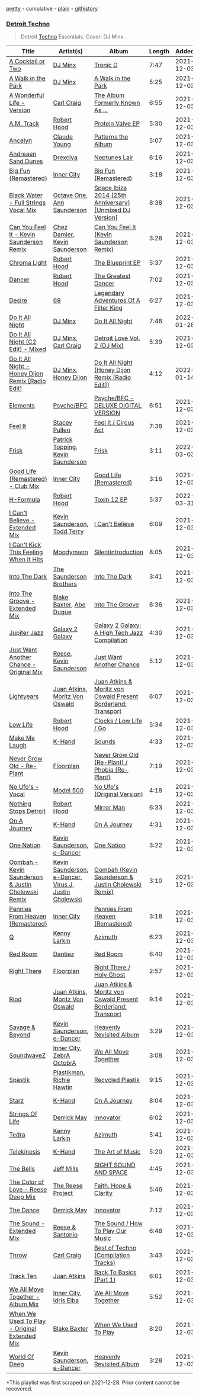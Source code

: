 [pretty](/playlists/pretty/37i9dQZF1DX1GT5IIzDqMe.md) - cumulative - [plain](/playlists/plain/37i9dQZF1DX1GT5IIzDqMe) - [githistory](https://github.githistory.xyz/mackorone/spotify-playlist-archive/blob/main/playlists/plain/37i9dQZF1DX1GT5IIzDqMe)

### [Detroit Techno](https://open.spotify.com/playlist/5JHgeYLsYwT2eXjUytLgX7)

> Detroit <a href="spotify:genre:techno">Techno</a> Essentials\. Cover: DJ Minx.

| Title | Artist(s) | Album | Length | Added | Removed |
|---|---|---|---|---|---|
| [A Cocktail or Two](https://open.spotify.com/track/5A5Y2BrzLzZ5NIZp4nze0z) | [DJ Minx](https://open.spotify.com/artist/4PTQtiKISN5iGNpbRVv02B) | [Tronic D](https://open.spotify.com/album/5cPdg1ikgGzGbaqYU5MFBe) | 7:47 | 2021-12-03 |  |
| [A Walk in the Park](https://open.spotify.com/track/3n8TM8osvrpkm7IddlaO4Q) | [DJ Minx](https://open.spotify.com/artist/4PTQtiKISN5iGNpbRVv02B) | [A Walk in the Park](https://open.spotify.com/album/3N0p2BtGWPMdz86ZiTc6ZI) | 5:25 | 2021-12-03 |  |
| [A Wonderful Life \- Version](https://open.spotify.com/track/5yXoaywtrfHi1dcoSn69CV) | [Carl Craig](https://open.spotify.com/artist/17dbJyUCrxh4I7iyUrjaHU) | [The Album Formerly Known As ...](https://open.spotify.com/album/6BP19StMYNWhcV0bv9zAZr) | 6:55 | 2021-12-03 |  |
| [A.M\. Track](https://open.spotify.com/track/3rNDbLTgpgN1NYMLXIrIA2) | [Robert Hood](https://open.spotify.com/artist/5ipQlfnpRCtyOuhYqvPvQ8) | [Protein Valve EP](https://open.spotify.com/album/4LU9fvyf1nqv22veiUGXNp) | 5:30 | 2021-12-03 |  |
| [Ancelyn](https://open.spotify.com/track/2AoGPNyWIsnPTHhJnHdIuf) | [Claude Young](https://open.spotify.com/artist/7hWRneMDJulC1IMfHD1gt7) | [Patterns the Album](https://open.spotify.com/album/1XzqlBfwHGBtaLXT5j6zGw) | 5:07 | 2021-12-03 | 2022-04-12 |
| [Andreaen Sand Dunes](https://open.spotify.com/track/4r0YHR3zvwXER5yrZuKDfP) | [Drexciya](https://open.spotify.com/artist/3KcV1kKG7Y0Gq7xPAGVjkZ) | [Neptunes Lair](https://open.spotify.com/album/4M0QYlDP6vIlrPLEBTZOFz) | 6:16 | 2021-12-03 |  |
| [Big Fun \(Remastered\)](https://open.spotify.com/track/0iiQCzqzytQsVmlkGjTGB1) | [Inner City](https://open.spotify.com/artist/0vUJ3QLN3MlRfjOc2LjGWp) | [Big Fun \(Remastered\)](https://open.spotify.com/album/63Tyk1UCFndIYpHtZUKRWr) | 3:18 | 2021-12-03 |  |
| [Black Water \- Full Strings Vocal Mix](https://open.spotify.com/track/4GGjMkxZiV3Z7KqxcIMZJQ) | [Octave One](https://open.spotify.com/artist/0CRfAs5qmkRgw9x9etNGqH), [Ann Saunderson](https://open.spotify.com/artist/7IItD0N1A3unbTmcIzsCEK) | [Space Ibiza 2014 \(25th Anniversary\) \[Unmixed DJ Version\]](https://open.spotify.com/album/6Un9KGv9hSJYnxKSxl2Txf) | 8:38 | 2021-12-03 |  |
| [Can You Feel It \- Kevin Saunderson Remix](https://open.spotify.com/track/7q7jB2AIEGwFhoin6sWHwr) | [Chez Damier](https://open.spotify.com/artist/6ElgoHFh30ap09Koe8jf7C), [Kevin Saunderson](https://open.spotify.com/artist/0jS6VTFGujWxinY5TSQwOG) | [Can You Feel It \(Kevin Saunderson Remix\)](https://open.spotify.com/album/2u3BYiVEAS9WPBBeUUsiuh) | 3:28 | 2021-12-03 |  |
| [Chroma Light](https://open.spotify.com/track/3GnUL81K4TV9zEym72YykI) | [Robert Hood](https://open.spotify.com/artist/5ipQlfnpRCtyOuhYqvPvQ8) | [The Blueprint EP](https://open.spotify.com/album/7GOkHEn17hgpIdXVb1ugUt) | 5:37 | 2021-12-03 |  |
| [Dancer](https://open.spotify.com/track/47L7EinVbbEBraJE0MMnW9) | [Robert Hood](https://open.spotify.com/artist/5ipQlfnpRCtyOuhYqvPvQ8) | [The Greatest Dancer](https://open.spotify.com/album/2TVb3PnbULiYIxHr4Oje9P) | 7:02 | 2021-12-03 |  |
| [Desire](https://open.spotify.com/track/0oe3RsEJZRr7XeofKjgvTq) | [69](https://open.spotify.com/artist/7L7l7toWdGA3T1wmFr83sg) | [Legendary Adventures Of A Filter King](https://open.spotify.com/album/6oZag0We7gLZWfWTn6gVW6) | 6:27 | 2021-12-03 |  |
| [Do It All Night](https://open.spotify.com/track/3orvoGKOfx3H2WB0qYbHs7) | [DJ Minx](https://open.spotify.com/artist/4PTQtiKISN5iGNpbRVv02B) | [Do It All Night](https://open.spotify.com/album/49lw5mtUNmodv1q9r8B9sC) | 7:46 | 2022-01-28 |  |
| [Do It All Night \(C2 Edit\) \- Mixed](https://open.spotify.com/track/2lkBQbjgJJGHhljZbim5rU) | [DJ Minx](https://open.spotify.com/artist/4PTQtiKISN5iGNpbRVv02B), [Carl Craig](https://open.spotify.com/artist/17dbJyUCrxh4I7iyUrjaHU) | [Detroit Love Vol\. 2 \(DJ Mix\)](https://open.spotify.com/album/3G96swfKatQvIVo4Fn6BcE) | 5:39 | 2021-12-03 |  |
| [Do It All Night \- Honey Dijon Remix \[Radio Edit\]](https://open.spotify.com/track/2H39iFssrfIvFm66Bm43AR) | [DJ Minx](https://open.spotify.com/artist/4PTQtiKISN5iGNpbRVv02B), [Honey Dijon](https://open.spotify.com/artist/0XfQBWgzisaS9ltDV9bXAS) | [Do It All Night \(Honey Dijon Remix \[Radio Edit\]\)](https://open.spotify.com/album/6Opkh7SR0vMoTDEfalZxc8) | 4:12 | 2022-01-14 |  |
| [Elements](https://open.spotify.com/track/4aZXoNpqXVZ8tAyoaLNrPh) | [Psyche/BFC](https://open.spotify.com/artist/0HyKkzt6higWFs5IwxSzrw) | [Psyche/BFC \- DELUXE DIGITAL VERSION](https://open.spotify.com/album/505rV6smETxuNFTgRphph7) | 6:51 | 2021-12-03 |  |
| [Feel It](https://open.spotify.com/track/7AjK0QATXS2Ee857NmZABa) | [Stacey Pullen](https://open.spotify.com/artist/0GJpYdmVCgg90TkyB1nB1y) | [Feel It / Circus Act](https://open.spotify.com/album/4UapkYniEMCTYnA9SzZgh0) | 7:38 | 2021-12-03 |  |
| [Frisk](https://open.spotify.com/track/4dB7bla8wMutu4Yq8stA7y) | [Patrick Topping](https://open.spotify.com/artist/7yRimuQSC5Ks3T2Ts0iyZa), [Kevin Saunderson](https://open.spotify.com/artist/0jS6VTFGujWxinY5TSQwOG) | [Frisk](https://open.spotify.com/album/5VEY7dg6GBsee7YSRNBkDb) | 3:11 | 2022-03-03 |  |
| [Good Life \(Remastered\) \- Club Mix](https://open.spotify.com/track/67zr6xdiSAhsuyvL2Dczc1) | [Inner City](https://open.spotify.com/artist/0vUJ3QLN3MlRfjOc2LjGWp) | [Good Life \(Remastered\)](https://open.spotify.com/album/5O2HWH0ZfYJl6DAkzU50UK) | 3:16 | 2021-12-03 |  |
| [H\-Formula](https://open.spotify.com/track/64WEVaevCr6q4JR0pRsQC4) | [Robert Hood](https://open.spotify.com/artist/5ipQlfnpRCtyOuhYqvPvQ8) | [Toxin 12 EP](https://open.spotify.com/album/5ICOF0NF0GCiYiHt1CwTVA) | 5:37 | 2022-03-31 | 2022-04-12 |
| [I Can't Believe \- Extended Mix](https://open.spotify.com/track/6fj1GG580y5T60iCJ85anz) | [Kevin Saunderson](https://open.spotify.com/artist/0jS6VTFGujWxinY5TSQwOG), [Todd Terry](https://open.spotify.com/artist/3dE92yGWcrboP1kC5SWyqu) | [I Can't Believe](https://open.spotify.com/album/34rEmZ1C0e7HQjZHNcENUW) | 6:09 | 2021-12-03 | 2022-04-12 |
| [I Can't Kick This Feeling When It Hits](https://open.spotify.com/track/2PmT3D5xmvVzZCf11L2ifX) | [Moodymann](https://open.spotify.com/artist/6pohviZSNRueSX7uNu63ZX) | [Silentintroduction](https://open.spotify.com/album/1WuyO8qwthV94n8A4crVss) | 8:05 | 2021-12-03 |  |
| [Into The Dark](https://open.spotify.com/track/1RqAbR7LefLPPGeEKKukCk) | [The Saunderson Brothers](https://open.spotify.com/artist/4yTGUL6IP7JtGmnVUexpQR) | [Into The Dark](https://open.spotify.com/album/7GJJnxx9JQVhMsT7MR0oNX) | 3:41 | 2021-12-03 |  |
| [Into The Groove \- Extended Mix](https://open.spotify.com/track/6zTgrvY5YaGFvs8RrQDK3V) | [Blake Baxter](https://open.spotify.com/artist/3ZKUeqiV2UX5sKhOipqw1h), [Abe Duque](https://open.spotify.com/artist/1vT97kA0pAS6X4gyB7FIGp) | [Into The Groove](https://open.spotify.com/album/7IQCupztgZD0CkAp0ohAHf) | 6:36 | 2021-12-03 |  |
| [Jupiter Jazz](https://open.spotify.com/track/2T6rMXWYc934IWMudx1H1X) | [Galaxy 2 Galaxy](https://open.spotify.com/artist/2JW9UTb6ViFLYf7VQxBJqD) | [Galaxy 2 Galaxy: A High Tech Jazz Compilation](https://open.spotify.com/album/5f4gnlLgeEAj7RRoo4gIYV) | 4:30 | 2021-12-03 |  |
| [Just Want Another Chance \- Original Mix](https://open.spotify.com/track/2fLoViPlr6qskNBS19sO7j) | [Reese](https://open.spotify.com/artist/4VUUiDoySoS7LDboUOX5mv), [Kevin Saunderson](https://open.spotify.com/artist/0jS6VTFGujWxinY5TSQwOG) | [Just Want Another Chance](https://open.spotify.com/album/4XagqaRMPdxYcBibgCgCWH) | 5:12 | 2021-12-03 |  |
| [Lightyears](https://open.spotify.com/track/3MbMCoPu0hE0nZZMspr26k) | [Juan Atkins](https://open.spotify.com/artist/208EQzx7RmoE2Ng9gF2edh), [Moritz Von Oswald](https://open.spotify.com/artist/33GGoMV3iYpV5tlsh32N7q) | [Juan Atkins & Moritz von Oswald Present Borderland: Transport](https://open.spotify.com/album/0SvoaQ0WhkPJNGjXQT7zOk) | 6:07 | 2021-12-03 |  |
| [Low Life](https://open.spotify.com/track/1MBHNJsI9KV84lxaV5bhVl) | [Robert Hood](https://open.spotify.com/artist/5ipQlfnpRCtyOuhYqvPvQ8) | [Clocks / Low Life / Go](https://open.spotify.com/album/3mTABh6bXq2UMtpyxuvXI1) | 5:34 | 2021-12-03 |  |
| [Make Me Laugh](https://open.spotify.com/track/4Xq068QQqtTiuPpiGVfsyA) | [K\-Hand](https://open.spotify.com/artist/0qWuk2qgRK2HNKYxqbIn5G) | [Sounds](https://open.spotify.com/album/6639iZ8oPeMPXZqgh8Vd0V) | 4:33 | 2021-12-03 |  |
| [Never Grow Old \- Re\-Plant](https://open.spotify.com/track/4ylwhtHT57G5VbpVMyUIBR) | [Floorplan](https://open.spotify.com/artist/0RBnTX5xoVa1bDYt9Qbies) | [Never Grow Old \(Re\-Plant\) / Phobia \(Re\-Plant\)](https://open.spotify.com/album/7nIB2qmP6H7svgk8bIaQC2) | 7:19 | 2021-12-03 |  |
| [No Ufo's \- Vocal](https://open.spotify.com/track/1Ro7L7RPp5P8heOfW4EQKA) | [Model 500](https://open.spotify.com/artist/2Djz8cbEv5rtrYrJYdzQ20) | [No Ufo's \(Original Version\)](https://open.spotify.com/album/2HPsmy1REVIz76Ow7cEGWg) | 4:18 | 2021-12-03 |  |
| [Nothing Stops Detroit](https://open.spotify.com/track/5nNJEUFkgZB0olDGybR59S) | [Robert Hood](https://open.spotify.com/artist/5ipQlfnpRCtyOuhYqvPvQ8) | [Mirror Man](https://open.spotify.com/album/4Lt9RcisVkCyWynK67kCQo) | 6:33 | 2021-12-03 |  |
| [On A Journey](https://open.spotify.com/track/1DzZRyXgpD3IlRqsC7fqzD) | [K\-Hand](https://open.spotify.com/artist/0qWuk2qgRK2HNKYxqbIn5G) | [On A Journey](https://open.spotify.com/album/1qg6gKQtN4rOrHQp1qv412) | 4:31 | 2021-12-03 |  |
| [One Nation](https://open.spotify.com/track/7ygTdMWOt9OrP6dFHbBuEc) | [Kevin Saunderson](https://open.spotify.com/artist/0jS6VTFGujWxinY5TSQwOG), [e\-Dancer](https://open.spotify.com/artist/7Mb2QpmkC5kzR4UV6rkzLZ) | [One Nation](https://open.spotify.com/album/4ueHBbYbDGOpRTdKBbBoFm) | 3:22 | 2021-12-03 |  |
| [Oombah \- Kevin Saunderson & Justin Cholewski Remix](https://open.spotify.com/track/1KPHiod0TyJGPCAARAKfuS) | [Kevin Saunderson](https://open.spotify.com/artist/0jS6VTFGujWxinY5TSQwOG), [e\-Dancer](https://open.spotify.com/artist/7Mb2QpmkC5kzR4UV6rkzLZ), [Virus J](https://open.spotify.com/artist/1gBvJcwTpQU8wun5viRcGw), [Justin Cholewski](https://open.spotify.com/artist/7h81kW4LNqyMlPkfRD8nEq) | [Oombah \(Kevin Saunderson & Justin Cholewski Remix\)](https://open.spotify.com/album/0CgtT4baVe2QEDKOA853DD) | 3:10 | 2021-12-03 | 2022-04-12 |
| [Pennies From Heaven \(Remastered\)](https://open.spotify.com/track/4EfIHd5ymQthDOEpZifCZ9) | [Inner City](https://open.spotify.com/artist/0vUJ3QLN3MlRfjOc2LjGWp) | [Pennies From Heaven \(Remastered\)](https://open.spotify.com/album/0OU1d6ClYVzKrvtNzZANKB) | 3:18 | 2021-12-03 |  |
| [Q](https://open.spotify.com/track/5aCcZlUVkBrkQyMl2owvWb) | [Kenny Larkin](https://open.spotify.com/artist/7A4qanEMCOPcywaqZ01yVV) | [Azimuth](https://open.spotify.com/album/3KsHkbdeGg3rnuYVRxWv53) | 6:23 | 2021-12-03 |  |
| [Red Room](https://open.spotify.com/track/1guCg3jJIYTDhfa35oWYV7) | [Dantiez](https://open.spotify.com/artist/2tavIhWjw7f878Bx9qDTma) | [Red Room](https://open.spotify.com/album/0BNMNVsOTRMmRN43yuPDm4) | 6:40 | 2021-12-03 | 2022-04-12 |
| [Right There](https://open.spotify.com/track/5YKYzjEbhcMxzhFgU2CLbf) | [Floorplan](https://open.spotify.com/artist/0RBnTX5xoVa1bDYt9Qbies) | [Right There / Holy Ghost](https://open.spotify.com/album/1v1mqL9KE1f5ZzAww9x2MX) | 2:57 | 2021-12-03 |  |
| [Riod](https://open.spotify.com/track/6v4tA05iYtUZ7N7l2Nd6HD) | [Juan Atkins](https://open.spotify.com/artist/208EQzx7RmoE2Ng9gF2edh), [Moritz Von Oswald](https://open.spotify.com/artist/33GGoMV3iYpV5tlsh32N7q) | [Juan Atkins & Moritz von Oswald Present Borderland: Transport](https://open.spotify.com/album/2qL2XDMFnnmoUWrwUuIEHp) | 9:14 | 2021-12-03 |  |
| [Savage & Beyond](https://open.spotify.com/track/0lkJ2mQVyImdu1qXDvKF6j) | [Kevin Saunderson](https://open.spotify.com/artist/0jS6VTFGujWxinY5TSQwOG), [e\-Dancer](https://open.spotify.com/artist/7Mb2QpmkC5kzR4UV6rkzLZ) | [Heavenly Revisited Album](https://open.spotify.com/album/2r4zhVV8z7bxBtNpm3LVPs) | 3:29 | 2021-12-03 |  |
| [SoundwaveZ](https://open.spotify.com/track/6aPjtXcpw51zPzpxAqnyLg) | [Inner City](https://open.spotify.com/artist/0vUJ3QLN3MlRfjOc2LjGWp), [ZebrA OctobrA](https://open.spotify.com/artist/3vly3a9FHPXxpfiTDUiWdd) | [We All Move Together](https://open.spotify.com/album/6H0EcJF033CuU5TsJqzoid) | 3:08 | 2021-12-03 |  |
| [Spastik](https://open.spotify.com/track/553HOkDZQktOEBKvxTBPS1) | [Plastikman](https://open.spotify.com/artist/7GoFQNOTX0suC6Tn59qx8n), [Richie Hawtin](https://open.spotify.com/artist/3AhwIUus3pIaA3CvYBEtpy) | [Recycled Plastik](https://open.spotify.com/album/4AFkZfFvIGYxNc28b2FKpy) | 9:15 | 2021-12-03 |  |
| [Starz](https://open.spotify.com/track/0tbtAd8TDRmHKbuPTolInF) | [K\-Hand](https://open.spotify.com/artist/0qWuk2qgRK2HNKYxqbIn5G) | [On A Journey](https://open.spotify.com/album/1qg6gKQtN4rOrHQp1qv412) | 8:04 | 2021-12-03 |  |
| [Strings Of Life](https://open.spotify.com/track/7DXfJX286N3ZBURaq8D9mc) | [Derrick May](https://open.spotify.com/artist/0v6N0xV7AfHHKVcgUOjC51) | [Innovator](https://open.spotify.com/album/1tCTyOZrTwwmIK4yV8KImY) | 6:02 | 2021-12-03 |  |
| [Tedra](https://open.spotify.com/track/6Au8dwqW17E3rykzOtXzqn) | [Kenny Larkin](https://open.spotify.com/artist/7A4qanEMCOPcywaqZ01yVV) | [Azimuth](https://open.spotify.com/album/3KsHkbdeGg3rnuYVRxWv53) | 5:41 | 2021-12-03 |  |
| [Telekinesis](https://open.spotify.com/track/4Wa515K1fkOSwdK64rIKZn) | [K\-Hand](https://open.spotify.com/artist/0qWuk2qgRK2HNKYxqbIn5G) | [The Art of Music](https://open.spotify.com/album/3Nlt0lmS0UzBfTRPrkMGQm) | 5:20 | 2021-12-03 |  |
| [The Bells](https://open.spotify.com/track/0ISxyAhfop0MoMeAUw72RN) | [Jeff Mills](https://open.spotify.com/artist/2eIDAcLKnWc4D350YyzvgS) | [SIGHT SOUND AND SPACE](https://open.spotify.com/album/1FfGSThzZxeULHDWvkZZHb) | 4:45 | 2021-12-03 | 2022-04-12 |
| [The Color of Love \- Reese Deep Mix](https://open.spotify.com/track/1Qg29ZSo2roSr6ghY08jhn) | [The Reese Project](https://open.spotify.com/artist/0BshoWL6YCwwdSTLXETd6d) | [Faith, Hope & Clarity](https://open.spotify.com/album/1kPIn4PuSmvGDsXDCxVDB7) | 5:46 | 2021-12-03 |  |
| [The Dance](https://open.spotify.com/track/1RxgS5N5HzgFh5YU1SqTYX) | [Derrick May](https://open.spotify.com/artist/0v6N0xV7AfHHKVcgUOjC51) | [Innovator](https://open.spotify.com/album/1tCTyOZrTwwmIK4yV8KImY) | 7:12 | 2021-12-03 |  |
| [The Sound \- Extended Mix](https://open.spotify.com/track/64RmTfytQUOT73BeNrVlvx) | [Reese & Santonio](https://open.spotify.com/artist/6ZYPFa3rUYzI4j87w1CURo) | [The Sound / How To Play Our Music](https://open.spotify.com/album/5zY7Di2QT0Y2OZwmVwCr6w) | 6:48 | 2021-12-03 |  |
| [Throw](https://open.spotify.com/track/5dRpsg0PELeucS5Enghyq9) | [Carl Craig](https://open.spotify.com/artist/0e1xN832756AiKLVqLEKns) | [Best of Techno \(Compilation Tracks\)](https://open.spotify.com/album/2GEevWXNKUigGbxea87nGK) | 3:43 | 2021-12-03 |  |
| [Track Ten](https://open.spotify.com/track/2TUSbKRL9amtnbH5bwYnt0) | [Juan Atkins](https://open.spotify.com/artist/208EQzx7RmoE2Ng9gF2edh) | [Back To Basics \(Part 1\)](https://open.spotify.com/album/5z8fs4gCaZ3jBYDmgvofYf) | 6:01 | 2021-12-03 |  |
| [We All Move Together \- Album Mix](https://open.spotify.com/track/5bdh7s1mGPfiBh2Thxlxsu) | [Inner City](https://open.spotify.com/artist/0vUJ3QLN3MlRfjOc2LjGWp), [Idris Elba](https://open.spotify.com/artist/0Dc2rdPzleezxhvQhQbXuS) | [We All Move Together](https://open.spotify.com/album/6H0EcJF033CuU5TsJqzoid) | 5:52 | 2021-12-03 |  |
| [When We Used To Play \- Original Extended Mix](https://open.spotify.com/track/3N5usV7I51Fj9WMiWQbBYJ) | [Blake Baxter](https://open.spotify.com/artist/3ZKUeqiV2UX5sKhOipqw1h) | [When We Used To Play](https://open.spotify.com/album/6pIUwQ9AJrFCIeEoo1H2nC) | 8:20 | 2021-12-03 |  |
| [World Of Deep](https://open.spotify.com/track/06i10JXZGO969A5NR4MXGD) | [Kevin Saunderson](https://open.spotify.com/artist/0jS6VTFGujWxinY5TSQwOG), [e\-Dancer](https://open.spotify.com/artist/7Mb2QpmkC5kzR4UV6rkzLZ) | [Heavenly Revisited Album](https://open.spotify.com/album/2r4zhVV8z7bxBtNpm3LVPs) | 3:28 | 2021-12-03 |  |

\*This playlist was first scraped on 2021-12-28. Prior content cannot be recovered.